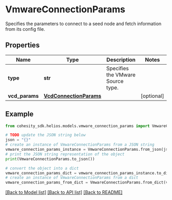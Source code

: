 # VmwareConnectionParams

Specifies the parameters to connect to a seed node and fetch information from its config file.

## Properties

Name | Type | Description | Notes
------------ | ------------- | ------------- | -------------
**type** | **str** | Specifies the VMware Source type. | 
**vcd_params** | [**VcdConnectionParams**](VcdConnectionParams.md) |  | [optional] 

## Example

```python
from cohesity_sdk.helios.models.vmware_connection_params import VmwareConnectionParams

# TODO update the JSON string below
json = "{}"
# create an instance of VmwareConnectionParams from a JSON string
vmware_connection_params_instance = VmwareConnectionParams.from_json(json)
# print the JSON string representation of the object
print(VmwareConnectionParams.to_json())

# convert the object into a dict
vmware_connection_params_dict = vmware_connection_params_instance.to_dict()
# create an instance of VmwareConnectionParams from a dict
vmware_connection_params_from_dict = VmwareConnectionParams.from_dict(vmware_connection_params_dict)
```
[[Back to Model list]](../README.md#documentation-for-models) [[Back to API list]](../README.md#documentation-for-api-endpoints) [[Back to README]](../README.md)



